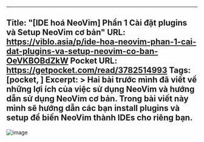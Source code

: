 
---
Title: "[IDE hoá NeoVim] Phần 1 Cài đặt plugins và Setup NeoVim cơ bản"
URL: https://viblo.asia/p/ide-hoa-neovim-phan-1-cai-dat-plugins-va-setup-neovim-co-ban-OeVKBOBdZkW
Pocket URL: https://getpocket.com/read/3782514993
Tags: [pocket, ]
Excerpt: >
    Hai bài trước mình đã viết về những lợi ích của việc sử dụng NeoVim và hướng dẫn sử dụng NeoVim cơ bản. Trong bài viết này mình sẽ hướng dẫn các bạn install plugins và setup để biến NeoVim thành IDEs cho riêng bạn.
---

![image](https://codefun.dev/uploads/post-image-lythanhnhan27294-1571762492209.png)
